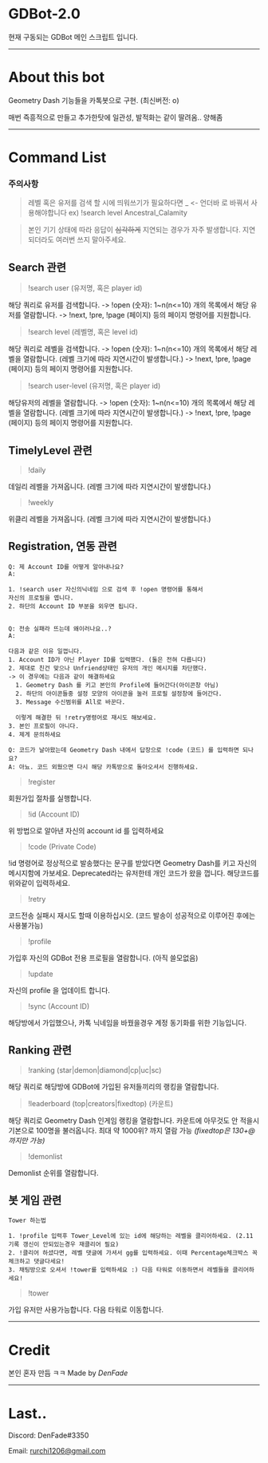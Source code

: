 # GDBot-2.0
현재 구동되는 GDBot 메인 스크립트 입니다.

---

# About this bot
Geometry Dash 기능들을 카톡봇으로 구현. (최신버전: o)

매번 즉흥적으로 만들고 추가한탓에 일관성, 발적화는 같이 딸려옴.. 양해좀

---

# Command List

### 주의사항

> 레벨 혹은 유저를 검색 할 시에 띄워쓰기가 필요하다면 \_ <- 언더바 로 바꿔서 사용해야합니다
> ex) !search level Ancestral_Calamity

> 본인 기기 상태에 따라 응답이 ~~심각하게~~ 지연되는 경우가 자주 발생합니다.
> 지연되더라도 여러번 쓰지 말아주세요.


## Search 관련

> !search user (유저명, 혹은 player id)

해당 쿼리로 유저를 검색합니다.
-> !open (숫자): 1~n(n<=10) 개의 목록에서 해당 유저를 열람합니다.
-> !next, !pre, !page (페이지) 등의 페이지 명령어를 지원합니다.


> !search level (레벨명, 혹은 level id)

해당 쿼리로 레벨을 검색합니다.
-> !open (숫자): 1~n(n<=10) 개의 목록에서 해당 레벨을 열람합니다. (레벨 크기에 따라 지연시간이 발생합니다.)
-> !next, !pre, !page (페이지) 등의 페이지 명령어를 지원합니다.


> !search user-level (유저명, 혹은 player id)

해당유저의 레벨을 열람합니다.
-> !open (숫자): 1~n(n<=10) 개의 목록에서 해당 레벨을 열람합니다. (레벨 크기에 따라 지연시간이 발생합니다.)
-> !next, !pre, !page (페이지) 등의 페이지 명령어를 지원합니다.



## TimelyLevel 관련

> !daily 

데일리 레벨을 가져옵니다. (레벨 크기에 따라 지연시간이 발생합니다.)


> !weekly

위클리 레벨을 가져옵니다. (레벨 크기에 따라 지연시간이 발생합니다.)



## Registration, 연동 관련

```
Q: 제 Account ID를 어떻게 알아내나요?
A:

1. !search user 자신의닉네임 으로 검색 후 !open 명령어를 통해서
자신의 프로필을 엽니다.
2. 하단의 Account ID 부분을 외우면 됩니다.


Q: 전송 실패라 뜨는데 왜이러나요..?
A:

다음과 같은 이유 일껍니다.
1. Account ID가 아닌 Player ID를 입력했다. (둘은 전혀 다릅니다)
2. 제대로 친건 맞으나 Unfriend상태인 유저의 개인 메시지를 차단했다.
-> 이 경우에는 다음과 같이 해결하세요
  1. Geometry Dash 를 키고 본인의 Profile에 들어간다(아이콘창 아님)
  2. 하단의 아이콘들중 설정 모양의 아이콘을 눌러 프로필 설정창에 들어간다.
  3. Message 수신범위를 All로 바꾼다.
  
  이렇게 해결한 뒤 !retry명령어로 재시도 해보세요.
3. 본인 프로필이 아니다.
4. 제게 문의하세요

Q: 코드가 날아왔는데 Geometry Dash 내에서 답장으로 !code (코드) 를 입력하면 되나요?
A: 아뇨. 코드 외웠으면 다시 해당 카톡방으로 돌아오셔서 진행하세요.
```

> !register

회원가입 절차를 실행합니다.


> !id (Account ID)

위 방법으로 알아낸 자신의 account id 를 입력하세요


> !code (Private Code)

!id 명령어로 정상적으로 발송했다는 문구를 받았다면 Geometry Dash를 키고 자신의 메시지함에 가보세요.
Deprecated라는 유저한테 개인 코드가 왔을 껍니다. 해당코드를 위와같이 입력하세요.


> !retry

코드전송 실패시 재시도 할때 이용하십시오. (코드 발송이 성공적으로 이루어진 후에는 사용불가능)


> !profile

가입후 자신의 GDBot 전용 프로필을 열람합니다. (아직 쓸모없음)


> !update

자신의 profile 을 업데이트 합니다.


> !sync (Account ID)

해당방에서 가입했으나, 카톡 닉네임을 바꿨을경우 계정 동기화를 위한 기능입니다.



## Ranking 관련

> !ranking (star|demon|diamond|cp|uc|sc)

해당 쿼리로 해당방에 GDBot에 가입된 유저들끼리의 랭킹을 열람합니다.


> !leaderboard (top|creators|fixedtop) (카운트)

해당 쿼리로 Geometry Dash 인게임 랭킹을 열람합니다. 카운트에 아무것도 안 적을시 기본으로 100명을 불러옵니다.
최대 약 1000위? 까지 열람 가능 _(fixedtop은 130+@ 까지만 가능)_


> !demonlist

Demonlist 순위를 열람합니다.



## 봇 게임 관련

```
Tower 하는법

1. !profile 입력후 Tower_Level에 있는 id에 해당하는 레벨을 클리어하세요. (2.11 기록 갱신이 안되있는경우 재클리어 필요)
2. !클리어 하셨다면, 레벨 댓글에 가셔서 gg를 입력하세요. 이때 Percentage체크박스 꼭 체크하고 댓글다세요! 
3. 채팅방으로 오셔서 !tower를 입력하세요 :) 다음 타워로 이동하면서 레벨들을 클리어하세요!
```
> !tower

가입 유저만 사용가능합니다. 다음 타워로 이동합니다.


---

# Credit
본인 혼자 만듬 ㅋㅋ
Made by _DenFade_


---

# Last..

Discord: DenFade#3350

Email: rurchi1206@gmail.com
